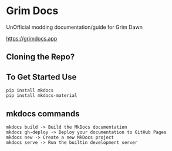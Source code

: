 # Grim Docs

UnOfficial modding documentation/guide for Grim Dawn

https://grimdocs.app

## Cloning the Repo?
## To Get Started Use 
```
pip install mkdocs
pip install mkdocs-material
```

## mkdocs commands
```
mkdocs build -> Build the MkDocs documentation
mkdocs gh-deploy -> Deploy your documentation to GitHub Pages
mkdocs new -> Create a new MkDocs project
mkdocs serve -> Run the builtin development server
```